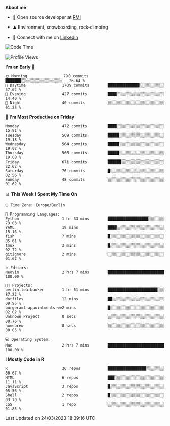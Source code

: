 **About me**

- 💼 Open source developer at [RMI](https://rmi.org/)

- ⛰️ Environment, snowboarding, rock-climbing

- 📱 Connect with me on [LinkedIn](https://www.linkedin.com/in/jackson-hoffart/)
 
<!--START_SECTION:waka-->
![Code Time](http://img.shields.io/badge/Code%20Time-36%20hrs%2048%20mins-blue)

![Profile Views](http://img.shields.io/badge/Profile%20Views-0-blue)

**I'm an Early 🐤** 

```text
🌞 Morning                790 commits         ███████░░░░░░░░░░░░░░░░░░   26.64 % 
🌆 Daytime                1709 commits        ██████████████░░░░░░░░░░░   57.62 % 
🌃 Evening                427 commits         ████░░░░░░░░░░░░░░░░░░░░░   14.40 % 
🌙 Night                  40 commits          ░░░░░░░░░░░░░░░░░░░░░░░░░   01.35 % 
```
📅 **I'm Most Productive on Friday** 

```text
Monday                   472 commits         ████░░░░░░░░░░░░░░░░░░░░░   15.91 % 
Tuesday                  569 commits         █████░░░░░░░░░░░░░░░░░░░░   19.18 % 
Wednesday                564 commits         █████░░░░░░░░░░░░░░░░░░░░   19.02 % 
Thursday                 566 commits         █████░░░░░░░░░░░░░░░░░░░░   19.08 % 
Friday                   671 commits         ██████░░░░░░░░░░░░░░░░░░░   22.62 % 
Saturday                 76 commits          █░░░░░░░░░░░░░░░░░░░░░░░░   02.56 % 
Sunday                   48 commits          ░░░░░░░░░░░░░░░░░░░░░░░░░   01.62 % 
```


📊 **This Week I Spent My Time On** 

```text
🕑︎ Time Zone: Europe/Berlin

💬 Programming Languages: 
Python                   1 hr 33 mins        ██████████████████░░░░░░░   73.03 % 
YAML                     19 mins             ████░░░░░░░░░░░░░░░░░░░░░   15.16 % 
fish                     7 mins              █░░░░░░░░░░░░░░░░░░░░░░░░   05.61 % 
tmux                     3 mins              █░░░░░░░░░░░░░░░░░░░░░░░░   02.72 % 
gitignore                2 mins              ░░░░░░░░░░░░░░░░░░░░░░░░░   01.62 % 

🔥 Editors: 
Neovim                   2 hrs 7 mins        █████████████████████████   100.00 % 

🐱‍💻 Projects: 
berlin.lea.booker        1 hr 51 mins        ██████████████████████░░░   87.22 % 
dotfiles                 12 mins             ██░░░░░░░░░░░░░░░░░░░░░░░   09.95 % 
burgeramt-appointments-we2 mins              █░░░░░░░░░░░░░░░░░░░░░░░░   02.02 % 
Unknown Project          0 secs              ░░░░░░░░░░░░░░░░░░░░░░░░░   00.76 % 
homebrew                 0 secs              ░░░░░░░░░░░░░░░░░░░░░░░░░   00.05 % 

💻 Operating System: 
Mac                      2 hrs 7 mins        █████████████████████████   100.00 % 
```

**I Mostly Code in R** 

```text
R                        36 repos            █████████████████░░░░░░░░   66.67 % 
HTML                     6 repos             ███░░░░░░░░░░░░░░░░░░░░░░   11.11 % 
JavaScript               3 repos             █░░░░░░░░░░░░░░░░░░░░░░░░   05.56 % 
Shell                    2 repos             █░░░░░░░░░░░░░░░░░░░░░░░░   03.70 % 
CSS                      1 repo              ░░░░░░░░░░░░░░░░░░░░░░░░░   01.85 % 
```




 Last Updated on 24/03/2023 18:39:16 UTC
<!--END_SECTION:waka-->
